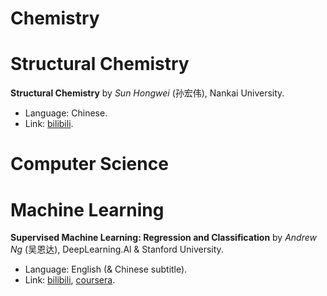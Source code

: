 # Chemistry
# Structural Chemistry
**Structural Chemistry** by _Sun Hongwei_ (孙宏伟), Nankai University.
- Language: Chinese.
- Link: [bilibili](https://www.bilibili.com/video/BV1P7411w7tm).
# Computer Science
# Machine Learning
**Supervised Machine Learning: Regression and Classification** by _Andrew Ng_ (吴恩达), DeepLearning.Al & Stanford University.
- Language: English (& Chinese subtitle).
- Link: [bilibili](https://www.bilibili.com/video/BV1Bq421A74G), [coursera](https://www.coursera.org/learn/machine-learning?specialization=machine-learning-introduction).
